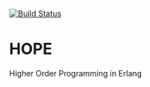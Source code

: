 [![Build Status](https://travis-ci.org/ibnfirnas/hope.svg?branch=master)](https://travis-ci.org/ibnfirnas/hope)

HOPE
====

Higher Order Programming in Erlang
